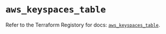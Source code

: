 # `aws_keyspaces_table`

Refer to the Terraform Registory for docs: [`aws_keyspaces_table`](https://www.terraform.io/docs/providers/aws/r/keyspaces_table).
